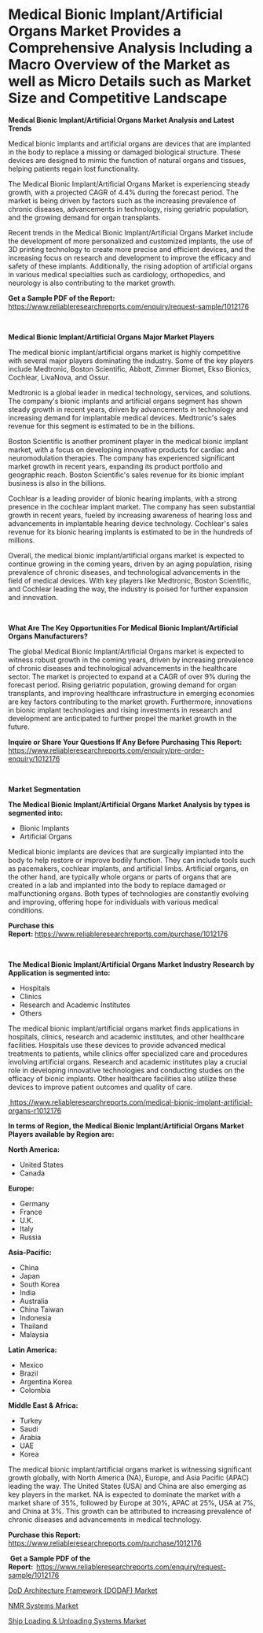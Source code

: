 <p><h1>Medical Bionic Implant/Artificial Organs Market Provides a Comprehensive Analysis Including a Macro Overview of the Market as well as Micro Details such as Market Size and Competitive Landscape</h1></p><p><strong>Medical Bionic Implant/Artificial Organs Market Analysis and Latest Trends</strong></p>
<p><p>Medical bionic implants and artificial organs are devices that are implanted in the body to replace a missing or damaged biological structure. These devices are designed to mimic the function of natural organs and tissues, helping patients regain lost functionality. </p><p>The Medical Bionic Implant/Artificial Organs Market is experiencing steady growth, with a projected CAGR of 4.4% during the forecast period. The market is being driven by factors such as the increasing prevalence of chronic diseases, advancements in technology, rising geriatric population, and the growing demand for organ transplants. </p><p>Recent trends in the Medical Bionic Implant/Artificial Organs Market include the development of more personalized and customized implants, the use of 3D printing technology to create more precise and efficient devices, and the increasing focus on research and development to improve the efficacy and safety of these implants. Additionally, the rising adoption of artificial organs in various medical specialties such as cardiology, orthopedics, and neurology is also contributing to the market growth.</p></p>
<p><strong>Get a Sample PDF of the Report:&nbsp;</strong> <a href="https://www.reliableresearchreports.com/enquiry/request-sample/1012176">https://www.reliableresearchreports.com/enquiry/request-sample/1012176</a></p>
<p>&nbsp;</p>
<p><strong>Medical Bionic Implant/Artificial Organs Major Market Players</strong></p>
<p><p>The medical bionic implant/artificial organs market is highly competitive with several major players dominating the industry. Some of the key players include Medtronic, Boston Scientific, Abbott, Zimmer Biomet, Ekso Bionics, Cochlear, LivaNova, and Ossur.</p><p>Medtronic is a global leader in medical technology, services, and solutions. The company's bionic implants and artificial organs segment has shown steady growth in recent years, driven by advancements in technology and increasing demand for implantable medical devices. Medtronic's sales revenue for this segment is estimated to be in the billions.</p><p>Boston Scientific is another prominent player in the medical bionic implant market, with a focus on developing innovative products for cardiac and neuromodulation therapies. The company has experienced significant market growth in recent years, expanding its product portfolio and geographic reach. Boston Scientific's sales revenue for its bionic implant business is also in the billions.</p><p>Cochlear is a leading provider of bionic hearing implants, with a strong presence in the cochlear implant market. The company has seen substantial growth in recent years, fueled by increasing awareness of hearing loss and advancements in implantable hearing device technology. Cochlear's sales revenue for its bionic hearing implants is estimated to be in the hundreds of millions.</p><p>Overall, the medical bionic implant/artificial organs market is expected to continue growing in the coming years, driven by an aging population, rising prevalence of chronic diseases, and technological advancements in the field of medical devices. With key players like Medtronic, Boston Scientific, and Cochlear leading the way, the industry is poised for further expansion and innovation.</p></p>
<p>&nbsp;</p>
<p><strong>What Are The Key Opportunities For Medical Bionic Implant/Artificial Organs Manufacturers?</strong></p>
<p><p>The global Medical Bionic Implant/Artificial Organs market is expected to witness robust growth in the coming years, driven by increasing prevalence of chronic diseases and technological advancements in the healthcare sector. The market is projected to expand at a CAGR of over 9% during the forecast period. Rising geriatric population, growing demand for organ transplants, and improving healthcare infrastructure in emerging economies are key factors contributing to the market growth. Furthermore, innovations in bionic implant technologies and rising investments in research and development are anticipated to further propel the market growth in the future.</p></p>
<p><strong>Inquire or Share Your Questions If Any Before Purchasing This Report:</strong> <a href="https://www.reliableresearchreports.com/enquiry/pre-order-enquiry/1012176">https://www.reliableresearchreports.com/enquiry/pre-order-enquiry/1012176</a></p>
<p>&nbsp;</p>
<p><strong>Market Segmentation</strong></p>
<p><strong>The Medical Bionic Implant/Artificial Organs Market Analysis by types is segmented into:</strong></p>
<p><ul><li>Bionic Implants</li><li>Artificial Organs</li></ul></p>
<p><p>Medical bionic implants are devices that are surgically implanted into the body to help restore or improve bodily function. They can include tools such as pacemakers, cochlear implants, and artificial limbs. Artificial organs, on the other hand, are typically whole organs or parts of organs that are created in a lab and implanted into the body to replace damaged or malfunctioning organs. Both types of technologies are constantly evolving and improving, offering hope for individuals with various medical conditions.</p></p>
<p><strong>Purchase this Report:&nbsp;</strong><a href="https://www.reliableresearchreports.com/purchase/1012176">https://www.reliableresearchreports.com/purchase/1012176</a></p>
<p>&nbsp;</p>
<p><strong>The Medical Bionic Implant/Artificial Organs Market Industry Research by Application is segmented into:</strong></p>
<p><ul><li>Hospitals</li><li>Clinics</li><li>Research and Academic Institutes</li><li>Others</li></ul></p>
<p><p>The medical bionic implant/artificial organs market finds applications in hospitals, clinics, research and academic institutes, and other healthcare facilities. Hospitals use these devices to provide advanced medical treatments to patients, while clinics offer specialized care and procedures involving artificial organs. Research and academic institutes play a crucial role in developing innovative technologies and conducting studies on the efficacy of bionic implants. Other healthcare facilities also utilize these devices to improve patient outcomes and quality of care.</p></p>
<p><a href="https://www.reliableresearchreports.com/medical-bionic-implant-artificial-organs-r1012176">&nbsp;https://www.reliableresearchreports.com/medical-bionic-implant-artificial-organs-r1012176</a></p>
<p><strong>In terms of Region, the Medical Bionic Implant/Artificial Organs Market Players available by Region are:</strong></p>
<p>
    <p> <strong> North America: </strong>
        <ul>
            <li>United States</li>
            <li>Canada</li>
        </ul>
        </p> 
    <p> <strong> Europe: </strong>
        <ul>
            <li>Germany</li>
            <li>France</li>
            <li>U.K.</li>
            <li>Italy</li>
            <li>Russia</li>
        </ul>
        </p> 
    <p> <strong> Asia-Pacific: </strong>
        <ul>
            <li>China</li>
            <li>Japan</li>
            <li>South Korea</li>
            <li>India</li>
            <li>Australia</li>
            <li>China Taiwan</li>
            <li>Indonesia</li>
            <li>Thailand</li>
            <li>Malaysia</li>
        </ul>
        </p> 
    <p> <strong> Latin America: </strong>
        <ul>
            <li>Mexico</li>
            <li>Brazil</li>
            <li>Argentina Korea</li>
            <li>Colombia</li>
        </ul>
        </p> 
    <p> <strong> Middle East & Africa: </strong>
        <ul>
            <li>Turkey</li>
            <li>Saudi</li>
            <li>Arabia</li>
            <li>UAE</li>
            <li>Korea</li>
        </ul>
    </p>
    </p>
<p><p>The medical bionic implant/artificial organs market is witnessing significant growth globally, with North America (NA), Europe, and Asia Pacific (APAC) leading the way. The United States (USA) and China are also emerging as key players in the market. NA is expected to dominate the market with a market share of 35%, followed by Europe at 30%, APAC at 25%, USA at 7%, and China at 3%. This growth can be attributed to increasing prevalence of chronic diseases and advancements in medical technology.</p></p>
<p><strong>Purchase this Report: </strong><a href="https://www.reliableresearchreports.com/purchase/1012176">https://www.reliableresearchreports.com/purchase/1012176</a></p>
<p>&nbsp;<strong>Get a Sample PDF of the Report:&nbsp;&nbsp;</strong><a href="https://www.reliableresearchreports.com/enquiry/request-sample/1012176">https://www.reliableresearchreports.com/enquiry/request-sample/1012176</a></p>
<p><strong></strong></p>
<p><p><a href="https://github.com/jsmusil/Market-Research-Report-List-4/blob/main/dod-architecture-framework-dodaf-market.md">DoD Architecture Framework (DODAF) Market</a></p><p><a href="https://github.com/bmorecock/Market-Research-Report-List-4/blob/main/nmr-systems-market.md">NMR Systems Market</a></p><p><a href="https://github.com/yemakinde/Market-Research-Report-List-3/blob/main/ship-loading-unloading-systems-market.md">Ship Loading & Unloading Systems Market</a></p></p>